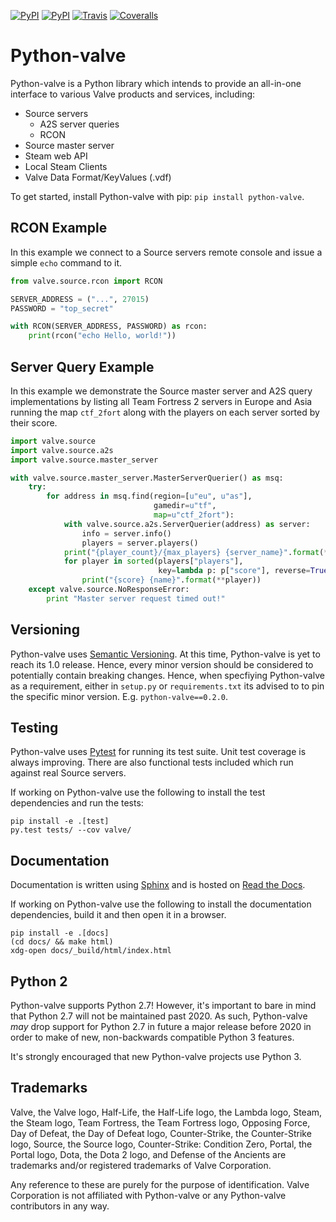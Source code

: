 [![PyPI](https://img.shields.io/pypi/v/python-valve.svg?style=flat-square)](https://pypi.python.org/pypi/python-valve)
[![PyPI](https://img.shields.io/pypi/pyversions/python-valve.svg?style=flat-square)](https://pypi.python.org/pypi/python-valve)
[![Travis](https://img.shields.io/travis/Holiverh/python-valve.svg?style=flat-square)](https://travis-ci.org/Holiverh/python-valve)
[![Coveralls](https://img.shields.io/coveralls/Holiverh/python-valve.svg?style=flat-square)](https://coveralls.io/github/Holiverh/python-valve)

# Python-valve #####

Python-valve is a Python library which intends to provide an all-in-one
interface to various Valve products and services, including:

- Source servers
    - A2S server queries
    - RCON
- Source master server
- Steam web API
- Local Steam Clients
- Valve Data Format/KeyValues (.vdf)

To get started, install Python-valve with pip: `pip install python-valve`.


## RCON Example ####

In this example we connect to a Source servers remote console and issue a
simple `echo` command to it.

```python
from valve.source.rcon import RCON

SERVER_ADDRESS = ("...", 27015)
PASSWORD = "top_secret"

with RCON(SERVER_ADDRESS, PASSWORD) as rcon:
    print(rcon("echo Hello, world!"))
```


## Server Query Example ####

In this example we demonstrate the Source master server and A2S query
implementations by listing all Team Fortress 2 servers in Europe
and Asia running the map `ctf_2fort` along with the players on each
server sorted by their score.

```python
import valve.source
import valve.source.a2s
import valve.source.master_server

with valve.source.master_server.MasterServerQuerier() as msq:
    try:
        for address in msq.find(region=[u"eu", u"as"],
                                gamedir=u"tf",
                                map=u"ctf_2fort"):
            with valve.source.a2s.ServerQuerier(address) as server:
                info = server.info()
                players = server.players()
            print("{player_count}/{max_players} {server_name}".format(**info))
            for player in sorted(players["players"],
                                 key=lambda p: p["score"], reverse=True):
                print("{score} {name}".format(**player))
    except valve.source.NoResponseError:
        print "Master server request timed out!"
```


## Versioning ####

Python-valve uses [Semantic Versioning](http://semver.org/). At this time,
Python-valve is yet to reach its 1.0 release. Hence, every minor version
should be considered to potentially contain breaking changes. Hence, when
specfiying Python-valve as a requirement, either in `setup.py` or
`requirements.txt` its advised to to pin the specific minor version. E.g.
`python-valve==0.2.0`.


## Testing ####

Python-valve uses [Pytest](https://docs.pytest.org/) for running its test
suite. Unit test coverage is always improving. There are also functional
tests included which run against real Source servers.

If working on Python-valve use the following to install the test
dependencies and run the tests:

```shell
pip install -e .[test]
py.test tests/ --cov valve/
```


## Documentation ####

Documentation is written using [Sphinx](http://www.sphinx-doc.org/) and
is hosted on [Read the Docs](http://python-valve.readthedocs.org/).

If working on Python-valve use the following to install the documentation
dependencies, build it and then open it in a browser.

```shell
pip install -e .[docs]
(cd docs/ && make html)
xdg-open docs/_build/html/index.html
```


## Python 2 ####

Python-valve supports Python 2.7! However, it's important to bare in mind
that Python 2.7 will not be maintained past 2020. As such, Python-valve
*may* drop support for Python 2.7 in future a major release before 2020
in order to make of new, non-backwards compatible Python 3 features.

It's strongly encouraged that new Python-valve projects use Python 3.


## Trademarks ####

Valve, the Valve logo, Half-Life, the Half-Life logo, the Lambda logo,
Steam, the Steam logo, Team Fortress, the Team Fortress logo,
Opposing Force, Day of Defeat, the Day of Defeat logo, Counter-Strike,
the Counter-Strike logo, Source, the Source logo, Counter-Strike:
Condition Zero, Portal, the Portal logo, Dota, the Dota 2 logo, and
Defense of the Ancients are trademarks and/or registered trademarks of
Valve Corporation.

Any reference to these are purely for the purpose of identification.
Valve Corporation is not affiliated with Python-valve or any Python-valve
contributors in any way.
